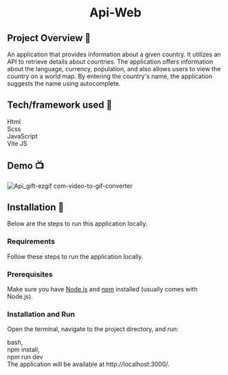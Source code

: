 <h1 align="center">

Api-Web

</h1>



## Project Overview 🎉

An application that provides information about a given country. It utilizes an API to retrieve details about countries. The application offers information about the language, currency, population, and also allows users to view the country on a world map. By entering the country's name, the application suggests the name using autocomplete.

## Tech/framework used 🔧


 Html                          
 Scss <br>
 JavaScript <br>
 Vite JS                           


## Demo 📺

![Api_gift-ezgif com-video-to-gif-converter](https://github.com/Szubartowski96/API-WEB/assets/116031341/faa7b310-c1a2-40fd-8f35-161fe7ca3550)



## Installation 💾

Below are the steps to run this application locally.

### Requirements

Follow these steps to run the application locally.

### Prerequisites

Make sure you have [Node.js](https://nodejs.org/) and [npm](https://www.npmjs.com/) installed (usually comes with Node.js).

### Installation and Run

Open the terminal, navigate to the project directory, and run:

bash, <br>
npm install, <br>
npm run dev <br>
The application will be available at http://localhost:3000/.










